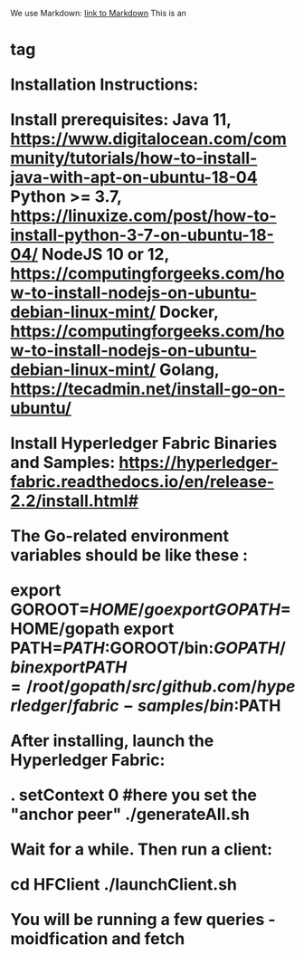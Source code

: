 We use Markdown: [link to Markdown](https://guides.github.com/features/mastering-markdown/#syntax)
This is an <h1> tag

Installation Instructions:

Install prerequisites:
	Java 11, https://www.digitalocean.com/community/tutorials/how-to-install-java-with-apt-on-ubuntu-18-04
	Python >= 3.7, https://linuxize.com/post/how-to-install-python-3-7-on-ubuntu-18-04/
	NodeJS 10 or 12, https://computingforgeeks.com/how-to-install-nodejs-on-ubuntu-debian-linux-mint/
	Docker, https://computingforgeeks.com/how-to-install-nodejs-on-ubuntu-debian-linux-mint/
	Golang, https://tecadmin.net/install-go-on-ubuntu/

Install Hyperledger Fabric Binaries and Samples: https://hyperledger-fabric.readthedocs.io/en/release-2.2/install.html#

The Go-related environment variables should be like these :

export GOROOT=$HOME/go
export GOPATH=$HOME/gopath
export PATH=$PATH:$GOROOT/bin:$GOPATH/bin
export PATH=/root/gopath/src/github.com/hyperledger/fabric-samples/bin:$PATH

After installing, launch the Hyperledger Fabric:

. setContext 0 #here you set the "anchor peer"
./generateAll.sh

Wait for a while. Then run a client:

cd HFClient
./launchClient.sh

You will be running a few queries - moidfication and fetch


	
